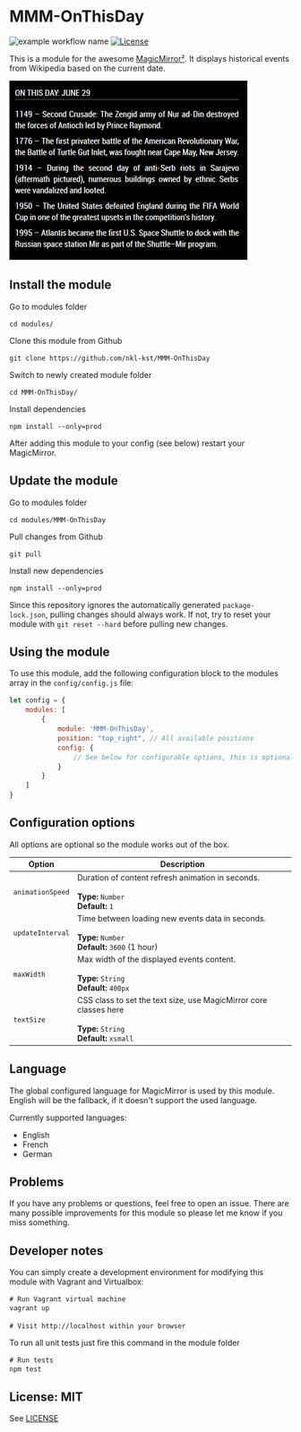 # MMM-OnThisDay

![example workflow name](https://github.com/nkl-kst/MMM-OnThisDay/workflows/CI/badge.svg)
[![License](https://img.shields.io/badge/license-MIT-blue.svg)](http://choosealicense.com/licenses/mit)

This is a module for the awesome [MagicMirror²](https://github.com/MichMich/MagicMirror/). It displays historical events 
from Wikipedia based on the current date.

![Screenshot](screenshot/module.png)

## Install the module

Go to modules folder
```
cd modules/
```

Clone this module from Github
```
git clone https://github.com/nkl-kst/MMM-OnThisDay
```

Switch to newly created module folder
```
cd MMM-OnThisDay/
```

Install dependencies
```
npm install --only=prod
```

After adding this module to your config (see below) restart your MagicMirror.

## Update the module

Go to modules folder

```
cd modules/MMM-OnThisDay
```

Pull changes from Github

```
git pull
```

Install new dependencies

```
npm install --only=prod
```

Since this repository ignores the automatically generated ``package-lock.json``, pulling changes should always work. If not, try to reset your module with ``git reset --hard`` before pulling new changes.

## Using the module

To use this module, add the following configuration block to the modules array in the `config/config.js` file:
```js
let config = {
    modules: [
        {
            module: 'MMM-OnThisDay',
            position: "top_right", // All available positions
            config: {
                // See below for configurable options, this is optional
            }
        }
    ]
}
```

## Configuration options

All options are optional so the module works out of the box.

| Option                 | Description
|----------------------- |------------
| `animationSpeed`       | Duration of content refresh animation in seconds.<br><br>**Type:** `Number`<br>**Default:** `1`
| `updateInterval`       | Time between loading new events data in seconds.<br><br>**Type:** `Number`<br>**Default:** `3600` (1 hour)
| `maxWidth`             | Max width of the displayed events content.<br><br>**Type:** `String`<br>**Default:** `400px`
| `textSize`             | CSS class to set the text size, use MagicMirror core classes here<br><br>**Type:** `String`<br>**Default:** `xsmall`

## Language

The global configured language for MagicMirror is used by this module. English will be the fallback, if it doesn't 
support the used language.

Currently supported languages:
- English
- French
- German

## Problems

If you have any problems or questions, feel free to open an issue. There are many possible improvements for this module so please let me know if you miss something.

## Developer notes

You can simply create a development environment for modifying this module with Vagrant and Virtualbox:

```
# Run Vagrant virtual machine
vagrant up

# Visit http://localhost within your browser
```

To run all unit tests just fire this command in the module folder

```
# Run tests
npm test
```

## License: MIT

See [LICENSE](LICENSE.txt)
